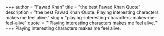 +++
author = "Fawad Khan"
title = "the best Fawad Khan Quote"
description = "the best Fawad Khan Quote: Playing interesting characters makes me feel alive."
slug = "playing-interesting-characters-makes-me-feel-alive"
quote = '''Playing interesting characters makes me feel alive.'''
+++
Playing interesting characters makes me feel alive.
